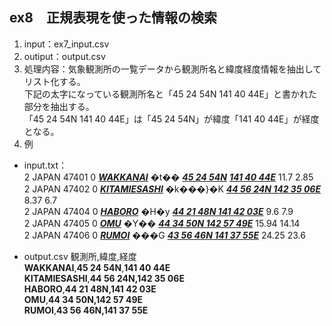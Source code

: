 ## ex8　正規表現を使った情報の検索
1. input：ex7_input.csv
2. outiput：output.csv
3. 処理内容：気象観測所の一覧データから観測所名と緯度経度情報を抽出してリスト化する。  
   下記の太字になっている観測所名と「45 24 54N 141 40 44E」と書かれた部分を抽出する。  
   「45 24 54N 141 40 44E」は「45 24 54N」が緯度「141 40 44E」が経度となる。
4. 例
- input.txt：  
2 JAPAN 47401 0 <u>***WAKKANAI***</u> �t�� <u>***45 24 54N***</u> <u>***141 40 44E***</u> 11.7 2.85  
2 JAPAN 47402 0 <u>***KITAMIESASHI***</u> �k���}�K <u>***44 56 24N 142 35 06E***</u> 8.37 6.7  
2 JAPAN 47404 0 <u>***HABORO***</u> �H�y <u>***44 21 48N 141 42 03E***</u> 9.6 7.9  
2 JAPAN 47405 0 <u>***OMU***</u> �Y�� <u>***44 34 50N 142 57 49E***</u> 15.94 14.14  
2 JAPAN 47406 0 <u>***RUMOI***</u> ���G <u>***43 56 46N 141 37 55E***</u> 24.25 23.6  

- output.csv
観測所,緯度,経度  
**WAKKANAI**,**45 24 54N**,**141 40 44E**  
**KITAMIESASHI**,**44 56 24N,142 35 06E**  
**HABORO**,**44 21 48N,141 42 03E**  
**OMU**,**44 34 50N,142 57 49E**  
**RUMOI**,**43 56 46N,141 37 55E**  
